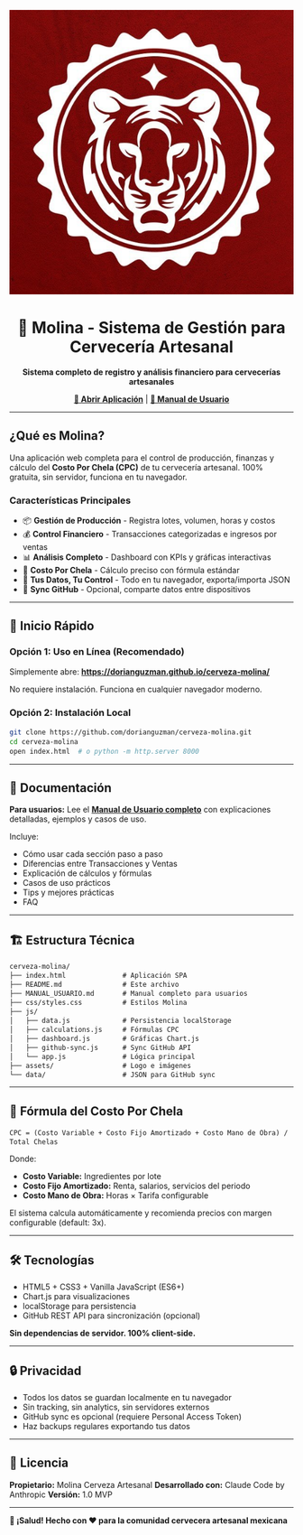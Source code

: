 <div align="center">

[![Molina Logo](assets/small_logo.jpg)](https://dorianguzman.github.io/cerveza-molina/)

# 🍺 Molina - Sistema de Gestión para Cervecería Artesanal

**Sistema completo de registro y análisis financiero para cervecerías artesanales**

**[🚀 Abrir Aplicación](https://dorianguzman.github.io/cerveza-molina/)** | **[📖 Manual de Usuario](MANUAL_USUARIO.md)**

</div>

---

## ¿Qué es Molina?

Una aplicación web completa para el control de producción, finanzas y cálculo del **Costo Por Chela (CPC)** de tu cervecería artesanal. 100% gratuita, sin servidor, funciona en tu navegador.

### Características Principales

- 📦 **Gestión de Producción** - Registra lotes, volumen, horas y costos
- 💰 **Control Financiero** - Transacciones categorizadas e ingresos por ventas
- 📊 **Análisis Completo** - Dashboard con KPIs y gráficas interactivas
- 🧮 **Costo Por Chela** - Cálculo preciso con fórmula estándar
- 💾 **Tus Datos, Tu Control** - Todo en tu navegador, exporta/importa JSON
- 🔄 **Sync GitHub** - Opcional, comparte datos entre dispositivos

---

## 🚀 Inicio Rápido

### Opción 1: Uso en Línea (Recomendado)

Simplemente abre: **https://dorianguzman.github.io/cerveza-molina/**

No requiere instalación. Funciona en cualquier navegador moderno.

### Opción 2: Instalación Local

```bash
git clone https://github.com/dorianguzman/cerveza-molina.git
cd cerveza-molina
open index.html  # o python -m http.server 8000
```

---

## 📖 Documentación

**Para usuarios:** Lee el **[Manual de Usuario completo](MANUAL_USUARIO.md)** con explicaciones detalladas, ejemplos y casos de uso.

Incluye:
- Cómo usar cada sección paso a paso
- Diferencias entre Transacciones y Ventas
- Explicación de cálculos y fórmulas
- Casos de uso prácticos
- Tips y mejores prácticas
- FAQ

---

## 🏗️ Estructura Técnica

```
cerveza-molina/
├── index.html              # Aplicación SPA
├── README.md               # Este archivo
├── MANUAL_USUARIO.md       # Manual completo para usuarios
├── css/styles.css          # Estilos Molina
├── js/
│   ├── data.js             # Persistencia localStorage
│   ├── calculations.js     # Fórmulas CPC
│   ├── dashboard.js        # Gráficas Chart.js
│   ├── github-sync.js      # Sync GitHub API
│   └── app.js              # Lógica principal
├── assets/                 # Logo e imágenes
└── data/                   # JSON para GitHub sync
```

---

## 🧮 Fórmula del Costo Por Chela

```
CPC = (Costo Variable + Costo Fijo Amortizado + Costo Mano de Obra) / Total Chelas
```

Donde:
- **Costo Variable:** Ingredientes por lote
- **Costo Fijo Amortizado:** Renta, salarios, servicios del periodo
- **Costo Mano de Obra:** Horas × Tarifa configurable

El sistema calcula automáticamente y recomienda precios con margen configurable (default: 3x).

---

## 🛠️ Tecnologías

- HTML5 + CSS3 + Vanilla JavaScript (ES6+)
- Chart.js para visualizaciones
- localStorage para persistencia
- GitHub REST API para sincronización (opcional)

**Sin dependencias de servidor. 100% client-side.**

---

## 🔒 Privacidad

- Todos los datos se guardan localmente en tu navegador
- Sin tracking, sin analytics, sin servidores externos
- GitHub sync es opcional (requiere Personal Access Token)
- Haz backups regulares exportando tus datos

---

## 📄 Licencia

**Propietario:** Molina Cerveza Artesanal
**Desarrollado con:** Claude Code by Anthropic
**Versión:** 1.0 MVP

---

**🍺 ¡Salud! Hecho con ❤️ para la comunidad cervecera artesanal mexicana**
